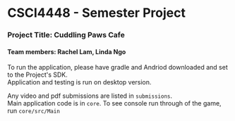 # CSCI4448 - Semester Project

### Project Title: Cuddling Paws Cafe
#### Team members: Rachel Lam, Linda Ngo

To run the application, please have gradle and Andriod downloaded and set to the Project's SDK.  
Application and testing is run on desktop version.

Any video and pdf submissions are listed in `submissions`.  
Main application code is in `core`.
To see console run through of the game, run `core/src/Main`
